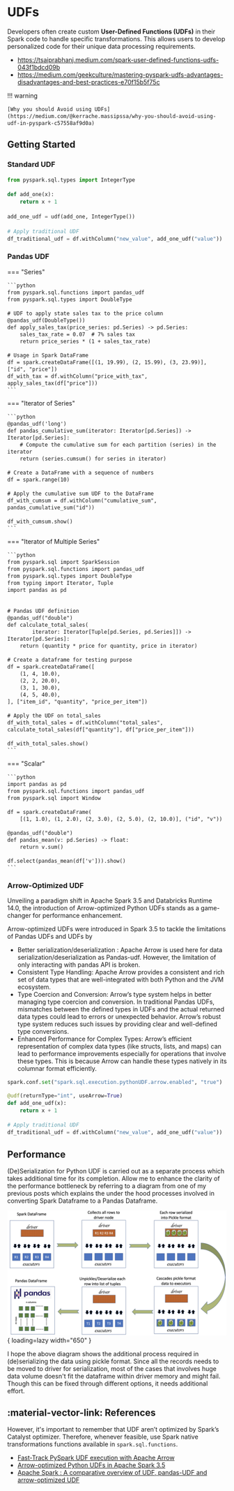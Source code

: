# UDFs

Developers often create custom **User-Defined Functions (UDFs)** in their Spark code
to handle specific transformations. This allows users to develop personalized code
for their unique data processing requirements.

- https://tsaiprabhanj.medium.com/spark-user-defined-functions-udfs-043f1bdcd09b
- https://medium.com/geekculture/mastering-pyspark-udfs-advantages-disadvantages-and-best-practices-e70f15b5f75c

!!! warning

    [Why you should Avoid using UDFs](https://medium.com/@kerrache.massipssa/why-you-should-avoid-using-udf-in-pyspark-c57558af9d0a)

## Getting Started

### Standard UDF

```python
from pyspark.sql.types import IntegerType

def add_one(x):
    return x + 1

add_one_udf = udf(add_one, IntegerType())

# Apply traditional UDF
df_traditional_udf = df.withColumn("new_value", add_one_udf("value"))
```

### Pandas UDF

=== "Series"

    ```python
    from pyspark.sql.functions import pandas_udf
    from pyspark.sql.types import DoubleType

    # UDF to apply state sales tax to the price column
    @pandas_udf(DoubleType())
    def apply_sales_tax(price_series: pd.Series) -> pd.Series:
        sales_tax_rate = 0.07  # 7% sales tax
        return price_series * (1 + sales_tax_rate)

    # Usage in Spark DataFrame
    df = spark.createDataFrame([(1, 19.99), (2, 15.99), (3, 23.99)], ["id", "price"])
    df_with_tax = df.withColumn("price_with_tax", apply_sales_tax(df["price"]))
    ```

=== "Iterator of Series"

    ```python
    @pandas_udf('long')
    def pandas_cumulative_sum(iterator: Iterator[pd.Series]) -> Iterator[pd.Series]:
        # Compute the cumulative sum for each partition (series) in the iterator
        return (series.cumsum() for series in iterator)

    # Create a DataFrame with a sequence of numbers
    df = spark.range(10)

    # Apply the cumulative sum UDF to the DataFrame
    df_with_cumsum = df.withColumn("cumulative_sum", pandas_cumulative_sum("id"))

    df_with_cumsum.show()
    ```

=== "Iterator of Multiple Series"

    ```python
    from pyspark.sql import SparkSession
    from pyspark.sql.functions import pandas_udf
    from pyspark.sql.types import DoubleType
    from typing import Iterator, Tuple
    import pandas as pd


    # Pandas UDF definition
    @pandas_udf("double")
    def calculate_total_sales(
            iterator: Iterator[Tuple[pd.Series, pd.Series]]) -> Iterator[pd.Series]:
        return (quantity * price for quantity, price in iterator)

    # Create a dataframe for testing purpose
    df = spark.createDataFrame([
        (1, 4, 10.0),
        (2, 2, 20.0),
        (3, 1, 30.0),
        (4, 5, 40.0),
    ], ["item_id", "quantity", "price_per_item"])

    # Apply the UDF on total_sales
    df_with_total_sales = df.withColumn("total_sales", calculate_total_sales(df["quantity"], df["price_per_item"]))

    df_with_total_sales.show()
    ```

=== "Scalar"

    ```python
    import pandas as pd
    from pyspark.sql.functions import pandas_udf
    from pyspark.sql import Window

    df = spark.createDataFrame(
        [(1, 1.0), (1, 2.0), (2, 3.0), (2, 5.0), (2, 10.0)], ("id", "v"))

    @pandas_udf("double")
    def pandas_mean(v: pd.Series) -> float:
        return v.sum()

    df.select(pandas_mean(df['v'])).show()
    ```

### Arrow-Optimized UDF

Unveiling a paradigm shift in Apache Spark 3.5 and Databricks Runtime 14.0, the
introduction of Arrow-optimized Python UDFs stands as a game-changer for performance
enhancement.

Arrow-optimized UDFs were introduced in Spark 3.5 to tackle the limitations of
Pandas UDFs and UDFs by

- Better serialization/deserialization : Apache Arrow is used here for data serialization/deserialization as Pandas-udf. However, the limitation of only interacting with pandas API is broken.
- Consistent Type Handling: Apache Arrow provides a consistent and rich set of data types that are well-integrated with both Python and the JVM ecosystem.
- Type Coercion and Conversion: Arrow’s type system helps in better managing type coercion and conversion. In traditional Pandas UDFs, mismatches between the defined types in UDFs and the actual returned data types could lead to errors or unexpected behavior. Arrow’s robust type system reduces such issues by providing clear and well-defined type conversions.
- Enhanced Performance for Complex Types: Arrow’s efficient representation of complex data types (like structs, lists, and maps) can lead to performance improvements especially for operations that involve these types. This is because Arrow can handle these types natively in its columnar format efficiently.

```python
spark.conf.set("spark.sql.execution.pythonUDF.arrow.enabled", "true")
```

```python
@udf(returnType="int", useArrow=True)
def add_one_udf(x):
    return x + 1

# Apply traditional UDF
df_traditional_udf = df.withColumn("new_value", add_one_udf("value"))
```

## Performance

(De)Serialization for Python UDF is carried out as a separate process which takes
additional time for its completion. Allow me to enhance the clarity of the performance
bottleneck by referring to a diagram from one of my previous posts which explains
the under the hood processes involved in converting Spark Dataframe to a Pandas
Dataframe.

![Issues in pickle format explained](img/spark-udfs-perf.png){ loading=lazy width="650" }

I hope the above diagram shows the additional process required in (de)serializing
the data using pickle format. Since all the records needs to be moved to driver
for serialization, most of the cases that involves huge data volume doesn't fit
the dataframe within driver memory and might fail. Though this can be fixed through
different options, it needs additional effort.

## :material-vector-link: References

However, it's important to remember that UDF aren’t optimized by Spark’s Catalyst
optimizer. Therefore, whenever feasible, use Spark native transformations functions
available in `spark.sql.functions`.

- [Fast-Track PySpark UDF execution with Apache Arrow](https://balachandar-paulraj.medium.com/fast-track-pyspark-udf-execution-with-apache-arrow-c4d872664e78)
- [Arrow-optimized Python UDFs in Apache Spark 3.5](https://www.databricks.com/blog/arrow-optimized-python-udfs-apache-sparktm-35)
- [Apache Spark : A comparative overview of UDF, pandas-UDF and arrow-optimized UDF](https://ange-kouame.medium.com/apache-spark-a-comparative-overview-of-udf-pandas-udf-and-arrow-optimized-udf-37c62c8d059f)
